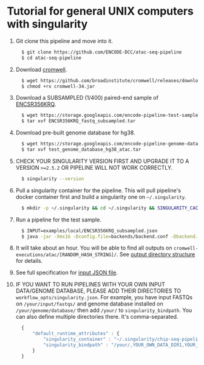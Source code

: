 Tutorial for general UNIX computers with singularity
====================================================

1. Git clone this pipeline and move into it.
    ```bash
      $ git clone https://github.com/ENCODE-DCC/atac-seq-pipeline
      $ cd atac-seq-pipeline
    ```

2. Download [cromwell](https://github.com/broadinstitute/cromwell).
    ```bash
      $ wget https://github.com/broadinstitute/cromwell/releases/download/34/cromwell-34.jar
      $ chmod +rx cromwell-34.jar
    ```

3. Download a SUBSAMPLED (1/400) paired-end sample of [ENCSR356KRQ](https://www.encodeproject.org/experiments/ENCSR356KRQ/).
    ```bash
      $ wget https://storage.googleapis.com/encode-pipeline-test-samples/encode-atac-seq-pipeline/ENCSR356KRQ/ENCSR356KRQ_fastq_subsampled.tar
      $ tar xvf ENCSR356KRQ_fastq_subsampled.tar
    ```

4. Download pre-built genome database for hg38.
    ```bash
      $ wget https://storage.googleapis.com/encode-pipeline-genome-data/test_genome_database_hg38_atac.tar
      $ tar xvf test_genome_database_hg38_atac.tar
    ```

5. CHECK YOUR SINGULARITY VERSION FIRST AND UPGRADE IT TO A VERSION `>=2.5.2` OR PIPELINE WILL NOT WORK CORRECTLY.
    ```bash
      $ singularity --version
    ```

6. Pull a singularity container for the pipeline. This will pull pipeline's docker container first and build a singularity one on `~/.singularity`.
    ```bash
      $ mkdir -p ~/.singularity && cd ~/.singularity && SINGULARITY_CACHEDIR=~/.singularity SINGULARITY_PULLFOLDER=~/.singularity singularity pull --name atac-seq-pipeline-v1.1.5.simg -F docker://quay.io/encode-dcc/atac-seq-pipeline:v1.1.5
    ```

7. Run a pipeline for the test sample.
    ```bash
      $ INPUT=examples/local/ENCSR356KRQ_subsampled.json
      $ java -jar -Xmx1G -Dconfig.file=backends/backend.conf -Dbackend.default=singularity cromwell-34.jar run atac.wdl -i ${INPUT} -o workflow_opts/singularity.json
    ```

8. It will take about an hour. You will be able to find all outputs on `cromwell-executions/atac/[RANDOM_HASH_STRING]/`. See [output directory structure](output.md) for details.

9. See full specification for [input JSON file](input.md).

10. IF YOU WANT TO RUN PIPELINES WITH YOUR OWN INPUT DATA/GENOME DATABASE, PLEASE ADD THEIR DIRECTORIES TO `workflow_opts/singularity.json`. For example, you have input FASTQs on `/your/input/fastqs/` and genome database installed on `/your/genome/database/` then add `/your/` to `singularity_bindpath`. You can also define multiple directories there. It's comma-separated.
    ```javascript
      {
          "default_runtime_attributes" : {
              "singularity_container" : "~/.singularity/chip-seq-pipeline-v1.1.5.simg",
              "singularity_bindpath" : "/your/,YOUR_OWN_DATA_DIR1,YOUR_OWN_DATA_DIR1,..."
          }
      }
    ```